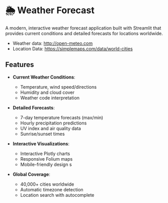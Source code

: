 # 🌦️  Weather Forecast 

<!-- [![Streamlit App](https://static.streamlit.io/badges/streamlit_badge_black_white.svg)](https://your-app-name.streamlit.app/) -->

A modern, interactive weather forecast application built with Streamlit that provides current conditions and detailed forecasts for locations worldwide.
- Weather data: http://open-meteo.com
- Location Data: https://simplemaps.com/data/world-cities

## Features

- **Current Weather Conditions**:
  - Temperature, wind speed/directions
  - Humidity and cloud cover
  - Weather code interpretation

- **Detailed Forecasts**:
  - 7-day temperature forecasts (max/min)
  - Hourly precipitation predictions
  - UV index and air quality data
  - Sunrise/sunset times

- **Interactive Visualizations**:
  - Interactive Plotly charts
  - Responsive Folium maps
  - Mobile-friendly design
s
- **Global Coverage**:
  - 40,000+ cities worldwide
  - Automatic timezone detection
  - Location search with autocomplete


